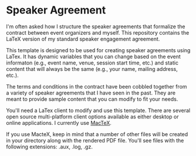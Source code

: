 # Speaker Agreement

I'm often asked how I structure the speaker agreements that formalize the contract between event organizers and myself. This repository contains the LaTeX version of my standard speaker engagement agreement.

This template is designed to be used for creating speaker agreements using LaTex. It has dynamic variables that you can change based on the event informaton (e.g., event name, venue, session start time, etc.) and static content that will always be the same (e.g., your name, mailing address, etc.).

The terms and conditions in the contract have been cobbled together from a variety of speaker agreements that I have seen in the past. They are meant to provide sample content that you can modify to fit your needs. 

You'll need a LaTex client to modify and use this template. There are several open source multi-platform client options available as either desktop or online applications. I currently use [MacTeX](http://www.tug.org/mactex/).

If you use MacteX, keep in mind that a number of other files will be created in your directory along with the rendered PDF file. You'll see files with the following extensions: .aux, .log, .gz.
